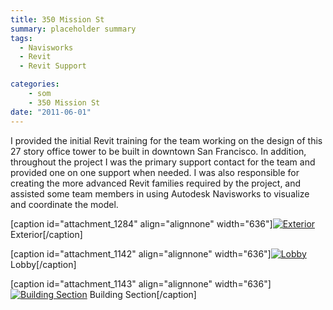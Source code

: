```yaml
---
title: 350 Mission St
summary: placeholder summary
tags:
  - Navisworks
  - Revit
  - Revit Support

categories:
    - som
    - 350 Mission St
date: "2011-06-01"
---
```


I provided the initial Revit training for the team working on the design of this 27 story office tower to be built in downtown San Francisco. In addition, throughout the project I was the primary support contact for the team and provided one on one support when needed. I was also responsible for creating the more advanced Revit families required by the project, and assisted some team members in using Autodesk Navisworks to visualize and coordinate the model.

\[caption id="attachment_1284" align="alignnone" width="636"\][![Exterior](http://www.ericanastas.com/wp-content/uploads/2011/06/350-Mission-Exterior-636x848.jpg "Exterior")](350-Mission-Exterior.jpg) Exterior\[/caption\]

\[caption id="attachment_1142" align="alignnone" width="636"\][![Lobby](http://www.ericanastas.com/wp-content/uploads/2012/06/350-Mission-Lobby-636x499.jpg "Lobby")](350-Mission-Lobby.jpg) Lobby\[/caption\]

\[caption id="attachment_1143" align="alignnone" width="636"\][![Building Section](http://www.ericanastas.com/wp-content/uploads/2012/06/building-section-636x477.jpg "Building Section")](building-section.jpg) Building Section\[/caption\]
